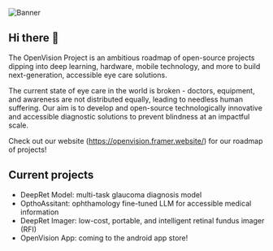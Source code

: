 

![Banner](https://github.com/TheOpenVisionProject/.github/assets/96749303/51f2d68e-2b2e-4ecd-a102-f9066cabfad1)

## Hi there 👋

The OpenVision Project is an ambitious roadmap of open-source projects dipping into deep learning, hardware, mobile technology, and more to build next-generation, accessible eye care solutions.

The current state of eye care in the world is broken - doctors, equipment, and awareness are not distributed equally, leading to needless human suffering. Our aim is to develop and open-source technologically innovative and accessible diagnostic solutions to prevent blindness at an impactful scale.

Check out our website (https://openvision.framer.website/) for our roadmap of projects!

## Current projects
- DeepRet Model: multi-task glaucoma diagnosis model
- OpthoAssitant: ophthamology fine-tuned LLM for accessible medical information
- DeepRet Imager: low-cost, portable, and intelligent retinal fundus imager (RFI)
- OpenVision App: coming to the android app store!


<!--

**Here are some ideas to get you started:**

🙋‍♀️ A short introduction - what is your organization all about?
🌈 Contribution guidelines - how can the community get involved?
👩‍💻 Useful resources - where can the community find your docs? Is there anything else the community should know?
🍿 Fun facts - what does your team eat for breakfast?
🧙 Remember, you can do mighty things with the power of [Markdown](https://docs.github.com/github/writing-on-github/getting-started-with-writing-and-formatting-on-github/basic-writing-and-formatting-syntax)
-->
